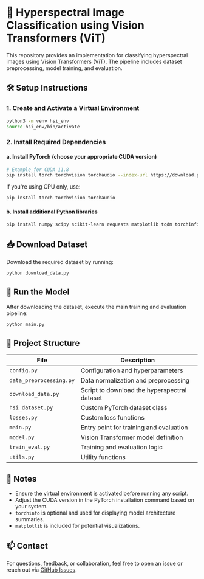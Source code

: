 # 🌈 Hyperspectral Image Classification using Vision Transformers (ViT)

This repository provides an implementation for classifying hyperspectral images using Vision Transformers (ViT). The pipeline includes dataset preprocessing, model training, and evaluation.

## 🛠️ Setup Instructions

### 1. Create and Activate a Virtual Environment

```bash
python3 -m venv hsi_env
source hsi_env/bin/activate
```

### 2. Install Required Dependencies

#### a. Install PyTorch (choose your appropriate CUDA version)

```bash
# Example for CUDA 11.8
pip install torch torchvision torchaudio --index-url https://download.pytorch.org/whl/cu118
```

If you're using CPU only, use:

```bash
pip install torch torchvision torchaudio
```

#### b. Install additional Python libraries

```bash
pip install numpy scipy scikit-learn requests matplotlib tqdm torchinfo
```

## 📥 Download Dataset

Download the required dataset by running:

```bash
python download_data.py
```

## 🚀 Run the Model

After downloading the dataset, execute the main training and evaluation pipeline:

```bash
python main.py
```

## 📁 Project Structure

| File                   | Description                                   |
|------------------------|-----------------------------------------------|
| `config.py`            | Configuration and hyperparameters             |
| `data_preprocessing.py`| Data normalization and preprocessing          |
| `download_data.py`     | Script to download the hyperspectral dataset  |
| `hsi_dataset.py`       | Custom PyTorch dataset class                  |
| `losses.py`            | Custom loss functions                         |
| `main.py`              | Entry point for training and evaluation       |
| `model.py`             | Vision Transformer model definition           |
| `train_eval.py`        | Training and evaluation logic                 |
| `utils.py`             | Utility functions                             |

## 📝 Notes

- Ensure the virtual environment is activated before running any script.
- Adjust the CUDA version in the PyTorch installation command based on your system.
- `torchinfo` is optional and used for displaying model architecture summaries.
- `matplotlib` is included for potential visualizations.

## 📫 Contact

For questions, feedback, or collaboration, feel free to open an issue or reach out via [GitHub Issues](https://github.com/Prachet-Dev-Singh/Hyperspectral_img_Class_ViT/issues).

